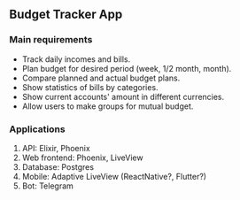 ## Budget Tracker App

### Main requirements

- Track daily incomes and bills.
- Plan budget for desired period (week, 1/2 month, month).
- Compare planned and actual budget plans.
- Show statistics of bills by categories.
- Show current accounts' amount in different currencies.
- Allow users to make groups for mutual budget.

### Applications

1. API: Elixir, Phoenix
2. Web frontend: Phoenix, LiveView
3. Database: Postgres
4. Mobile: Adaptive LiveView (ReactNative?, Flutter?)
5. Bot: Telegram

